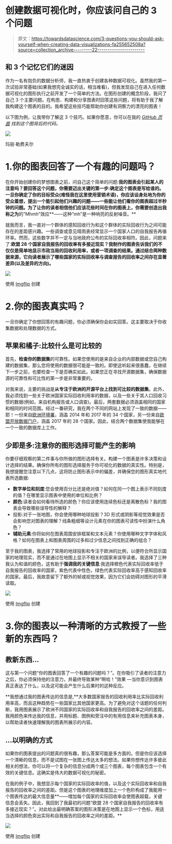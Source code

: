 # 创建数据可视化时，你应该问自己的 3 个问题

> 原文：<https://towardsdatascience.com/3-questions-you-should-ask-yourself-when-creating-data-visualizations-fa255652508a?source=collection_archive---------22----------------------->

## 和 3 个记忆它们的迷因

作为一名有抱负的数据分析师，我一直热衷于创建各种数据可视化。虽然我的第一次试验非常基础(如果我想完全诚实的话，相当难看)，但我发现自己在进入任何数据可视化的图形执行之前开发了一个简单的方法。在图形创建的概念阶段，我问了自己 3 个主要问题。在构思、构建和分享图表时回答这些问题，将有助于我了解我构建这个图表的目的。我希望这些技巧能帮助你创建有洞察力的漂亮的图表！

以下图为例，让我带你了解这 3 个技巧。如果你愿意，你可以在我的 [*GitHub 页面*](https://github.com/marie-lefevre/Environment-Graphs/tree/master/map-europe-waste-recycling) *找到这个图背后的代码。*

![](img/a199d7f778460423173d0e74e8f3a077.png)

玛丽·勒费夫尔

# 1.你的图表回答了一个有趣的问题吗？

在你开始创建你的梦想图表之前，问自己这个简单的问题:**我的图表会引起某人的注意吗？要回答这个问题，你需要迈出关键的第一步:确定这个图表是写给谁的。一旦你确定了你的目标受众(难怪我在这里使用营销术语)，你应该设身处地为你的受众着想，提出一个能引起他们兴趣的问题——一些能让他们看你的图表超过半秒钟的问题。为了让你的读者相信他们应该花些时间在你的图表上，你需要创造出我称之为**的“Mhmh”效应**——这种“mh”是一种响亮的反射噪音。**

就我而言，我一直对一个群体的感知回收行为和这个群体的实际回收行为之间可能存在的差距感兴趣。一些调查或意见晴雨表经常显示一个国家人口的自我报告再循环率。然而，这些数字并不一定与当地政府公布的实际回收率相符。因此，问题来了:**欧盟 28 个国家自我报告的回收率有多接近现实？我制作的图表告诉我们的不仅仅是简单地显示市政当局的回收利用率，或者一项调查的结果。通过结合两种数据来源，它向读者展示了哪些国家的实际回收率与调查报告的回收率之间存在显著差异(以及差异的方向)。**

![](img/d4ef9b5b78d67fab32e851c19823ab5c.png)

使用 [Imgflip](https://imgflip.com/memegenerator) 创建

# 2.你的图表真实吗？

一旦你确定了你想回答的有趣问题，你必须确保你会如实回答。这主要取决于你收集数据和处理数据的方式。

## 苹果和橘子:比较什么是可比较的

首先，**检查你的数据集**的可靠性。如果您使用的是来自企业的内部数据或您自己构建的数据集，那么您将使用的数据很可能是一致的。即使这听起来很愚蠢，在继续下一步之前，也要检查一下是否确实如此。如果您正在寻找开源数据集，确保数据源的可靠性和可比性的第一步是非常重要的。

对我来说，主要的挑战是**从专注于欧洲的开源平台上找到可比较的数据集**。此外，我必须找到一些关于欧洲国家实际回收利用率的数据，以及一些关于其人口回收习惯的数据(例如，来自机构报告或人口调查)。最后，两套数据必须涵盖相同的国家和相同的时间范围。经过一番研究，我在两个不同的网站上发现了一致的数据——耶！一份来自[欧洲环境署](https://www.eea.europa.eu/data-and-maps/indicators/waste-recycling-1/assessment-1)，涵盖 2014 年和 2017 年的 34 个国家，另一份来自[欧盟开放数据门户](https://data.europa.eu/euodp/en/data/dataset/S2156_88_1_468_ENG)，涵盖 2017 年的 28 个国家。因此，结合两个数据集使我能够在一个一致的数据库上工作。

## 少即是多:注意你的图形选择可能产生的影响

你要仔细观察的第二件事与你所做的图形选择有关。构建一个图表是许多决策和设计选择的结果。确保你所有的图形选择服务于你可视化的数据的真实性。特别是，我想提醒您注意以下几点，这将防止图形表示中的偏差，并确保您的图形真实地代表所选数据:

*   **数字单位和刻度**:您会使用百分比还是绝对值？如何在同一个图上表示不同刻度的值？在哪里显示图表中使用的单位和比例？
*   **颜色**:读者会如何看待所选的颜色？你应该使用连续色标还是离散色标？我的图表会导致哪些误导性的解释？
*   投影:对于一张地图，你会使用哪种地球投影？3D 形式或阴影等视觉效果是否会影响您对图表的理解？线条粗细等设计元素在你的图表可读性中扮演什么角色？
*   **辅助元素**:你将如何在图表周围安排框架和文本元素？你使用哪种文字字体和风格？如何在图表上和图表周围的过多和过少信息之间找到正确的组合？

至于我的图表，我选择了常用的地球投影和专注于欧洲的比例，以便符合所显示国家的地理现实，而不是通过在地图上显示不相关的国家来误导读者。我选择了三种我认为和谐的颜色，这有助于**强调我的关键信息**:我选择橙色代表实际回收率低于自我报告的回收率的国家，紫色代表中性色，绿色代表实际回收率高于感知回收率的国家。最后，我故意留下了额外的帧或视觉效果，因为它们会妨碍对图形的平滑读取。

![](img/e5501885896d643ec7e73489afc358ae.png)

使用 [Imgflip](https://imgflip.com/memegenerator) 创建

# 3.你的图表以一种清晰的方式教授了一些新的东西吗？

## **教新东西…**

这与第一个问题“你的图表回答了一个有趣的问题吗？”。在你吸引了读者的注意力之后，你必须保持他的注意力，并最终导致某种“啊哈！”效果 —当你意识到图表真正表达了什么，以及这可能会产生什么后果时的这种反应。

**我想通过我的图表传达的信息是,**大多数国家报告的回收利用率比实际回收利用率高，而且这种趋势在一些国家比其他国家更高。为了避免对这个话题的任何判断，我用图表展示了欧洲不同国家的实际回收率和自我报告的回收率之间的差距。我用颜色来传达我的信息，并用标题、图例和旁注中的有用信息来补充图表本身，以帮助读者快速理解我的图表所展示的内容。

## **…以明确的方式**

如果你的图表提出的问题真的很有趣，那么答案可能是多方面的。但是你应该选择一个清晰的信息，而不是试图在一张图上传达太多的想法。如果你想传达许多彼此相关的想法，你可以将一个复杂的信息分成两个或三个图表，每个图表包含一个有效的关键信息。这确实是伟大的数据可视化的秘密。

在我的例子中，我想显示每个国家的实际回收率的值，以及这个实际回收率和自我报告的回收率之间的差距。但是这个图表的地理维度加上一个色阶构成了我能用一个图表传达的最大信息量**——增加每个国家的实际回收率会使图表超载，关键信息会丢失。因此，我回到了我最初的问题“欧盟 28 个国家自我报告的回收率有多接近现实？”。对此给出最明确答案的图形决策是在地图上显示一个色标，用适当选择的颜色突出实际和自我报告的回收率之间的差距。**

![](img/7e8043636b2a9850e4990f9bc8d7feb5.png)

使用 [Imgflip](https://imgflip.com/memegenerator) 创建